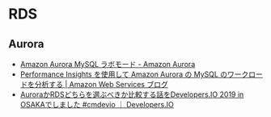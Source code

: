 # RDS

## Aurora

- [Amazon Aurora MySQL ラボモード - Amazon Aurora](https://docs.aws.amazon.com/ja_jp/AmazonRDS/latest/AuroraUserGuide/AuroraMySQL.Updates.LabMode.html)
- [Performance Insights を使用して Amazon Aurora の MySQL のワークロードを分析する | Amazon Web Services ブログ](https://aws.amazon.com/jp/blogs/news/analyze-amazon-aurora-mysql-workloads-with-performance-insights/)
- [AuroraかRDSどちらを選ぶべきか比較する話をDevelopers.IO 2019 in OSAKAでしました #cmdevio ｜ Developers.IO](https://dev.classmethod.jp/cloud/aws/developers-io-2019-in-osaka-aurora-or-rds/)
